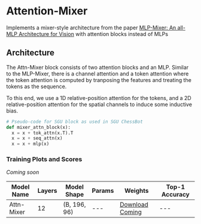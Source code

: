# Attention-Mixer 
Implements a mixer-style architecture from the paper [MLP-Mixer: An all-MLP Architecture for Vision](https://arxiv.org/abs/2105.01601) with attention blocks instead of MLPs

## Architecture
The Attn-Mixer block consists of two attention blocks and an MLP. Similar to the MLP-Mixer, there is a channel attention and a token attention where the token attention is computed by tranposing the features and treating the tokens as the sequence. 

To this end, we use a 1D relative-position attention for the tokens, and a 2D relative-position attention for the spatial channels to induce some inductive bias.

```python
# Pseudo-code for SGU block as used in SGU ChessBot
def mixer_attn_block(x):
  x = x + tok_attn(x.T).T
  x = x + seq_attn(x)
  x = x + mlp(x)
```

### Training Plots and Scores
*Coming soon*
<!-- ![Training Plot](path_to_training_plot.png) -->

<div align="center">

| Model Name   | Layers | Model Shape  | Params      | Weights       |  Top-1 Accuracy |
|--------------|--------|--------------|-------------|---------------| ----------------|
| Attn-Mixer | 12     | (B, 196, 96)  | ---        | [Download Coming](path_to_model) | --- |

</div>

